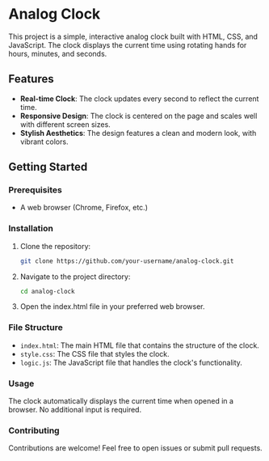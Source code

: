 # Analog Clock

This project is a simple, interactive analog clock built with HTML, CSS, and JavaScript. The clock displays the current time using rotating hands for hours, minutes, and seconds.

## Features

- **Real-time Clock**: The clock updates every second to reflect the current time.
- **Responsive Design**: The clock is centered on the page and scales well with different screen sizes.
- **Stylish Aesthetics**: The design features a clean and modern look, with vibrant colors.

## Getting Started

### Prerequisites

- A web browser (Chrome, Firefox, etc.)

### Installation

1. Clone the repository:
   ```bash
   git clone https://github.com/your-username/analog-clock.git

2. Navigate to the project directory:

   ```bash
   cd analog-clock

3. Open the index.html file in your preferred web browser.

### File Structure

- `index.html`: The main HTML file that contains the structure of the clock.
- `style.css`: The CSS file that styles the clock.
- `logic.js`: The JavaScript file that handles the clock's functionality.

### Usage

The clock automatically displays the current time when opened in a browser. No additional input is required.

### Contributing

Contributions are welcome! Feel free to open issues or submit pull requests.
